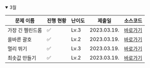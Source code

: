 <details open>
<summary>3월</summary>

| 문제 이름        | 진행 현황          | 난이도 | 제출일      | 소스코드                                      |
| ---------------- | ------------------ | ------ | ----------- | --------------------------------------------- |
| 가장 긴 펠린드롬 | :white_check_mark: | Lv.3   | 2023.03.19. | [바로가기](2024_03/가장_긴_펠린드롬.java) |
| 올바른 괄호      | :white_check_mark: | Lv.2   | 2023.03.19. | [바로가기](2024_03/올바른_괄호.java)        |
| 멀리 뛰기        | :white_check_mark: | Lv.3   | 2023.03.19. | [바로가기](2024_03/멀리_뛰기.java)          |
| 최솟값 만들기    | :white_check_mark: | Lv.2   | 2023.03.19. | [바로가기](2024_03/최솟값_만들기.java)      |

</details>

<!-- :white_large_square: :white_check_mark: -->

